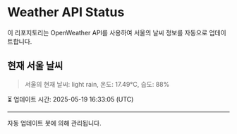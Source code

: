 
# Weather API Status

이 리포지토리는 OpenWeather API를 사용하여 서울의 날씨 정보를 자동으로 업데이트합니다.

## 현재 서울 날씨
> 서울의 현재 날씨: light rain, 온도: 17.49°C, 습도: 88%

⏳ 업데이트 시간: 2025-05-19 16:33:05 (UTC)

---
자동 업데이트 봇에 의해 관리됩니다.

